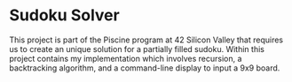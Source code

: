 # Sudoku Solver


This project is part of the Piscine program at 42 Silicon Valley that
requires us to create an unique solution for a partially filled sudoku. Within this
project contains my implementation which involves recursion, a backtracking
algorithm, and a command-line display to input a 9x9 board.
